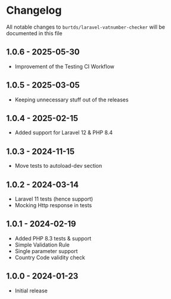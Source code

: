 # Changelog

All notable changes to `burtds/laravel-vatnumber-checker` will be documented in this file

## 1.0.6 - 2025-05-30

- Improvement of the Testing CI Workflow

## 1.0.5 - 2025-03-05

- Keeping unnecessary stuff out of the releases

## 1.0.4 - 2025-02-15

- Added support for Laravel 12 & PHP 8.4

## 1.0.3 - 2024-11-15

- Move tests to autoload-dev section

## 1.0.2 - 2024-03-14

- Laravel 11 tests (hence support)
- Mocking Http response in tests

## 1.0.1 - 2024-02-19

- Added PHP 8.3 tests & support
- Simple Validation Rule
- Single parameter support
- Country Code validity check

## 1.0.0 - 2024-01-23

- Initial release

